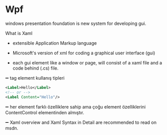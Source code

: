 

# Wpf

windows presentation foundation is new system for developing gui.


What is Xaml

- extensible Application Markup language

- Microsoft's version of xml for coding a graphical user interface (gui)

- each gui element like a window or page, will consist of a xaml file and a code behind (.cs) file.

➖ tag element kullanış tipleri

```xml
<Label>Hello</Label>
<!-- or -->
<Label Content="Hello"/>

```

➖ her element farklı özelliklere sahip ama çoğu element özelliklerini ContentControl elementinden almıştır.

➖ Xaml overview and Xaml Syntax in Detail are recommended to read on msdn.




